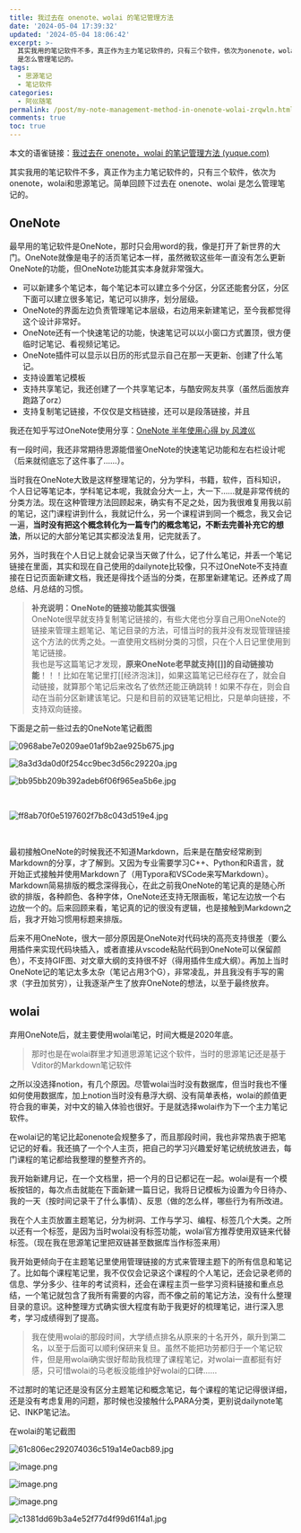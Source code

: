 ```yaml
---
title: 我过去在 onenote、wolai 的笔记管理方法
date: '2024-05-04 17:39:32'
updated: '2024-05-04 18:06:42'
excerpt: >-
  其实我用的笔记软件不多，真正作为主力笔记软件的，只有三个软件，依次为onenote，wolai和思源笔记。简单回顾下过去在 onenote、wolai
  是怎么管理笔记的。
tags:
  - 思源笔记
  - 笔记软件
categories:
  - 阿巛随笔
permalink: /post/my-note-management-method-in-onenote-wolai-zrqwln.html
comments: true
toc: true
---
```




本文的语雀链接：[我过去在 onenote，wolai 的笔记管理方法 (yuque.com)](https://www.yuque.com/achuan-2/siyuan/ssskm9gab9mgsyin)

其实我用的笔记软件不多，真正作为主力笔记软件的，只有三个软件，依次为onenote，wolai和思源笔记。简单回顾下过去在 onenote、wolai 是怎么管理笔记的。

## OneNote

最早用的笔记软件是OneNote，那时只会用word的我，像是打开了新世界的大门。OneNote就像是电子的活页笔记本一样，虽然微软这些年一直没有怎么更新OneNote的功能，但OneNote功能其实本身就非常强大。

* 可以新建多个笔记本，每个笔记本可以建立多个分区，分区还能套分区，分区下面可以建立很多笔记，笔记可以排序，划分层级。
* OneNote的界面左边负责管理笔记本层级，右边用来新建笔记，至今我都觉得这个设计非常好。
* OneNote还有一个快速笔记的功能，快速笔记可以以小窗口方式置顶，很方便临时记笔记、看视频记笔记。
* OneNote插件可以显示以日历的形式显示自己在那一天更新、创建了什么笔记。
* 支持设置笔记模板
* 支持共享笔记，我还创建了一个共享笔记本，与酷安网友共享（虽然后面放弃跑路了orz）
* 支持复制笔记链接，不仅仅是文档链接，还可以是段落链接，并且

我还在知乎写过OneNote使用分享：[OneNote 半年使用心得 by 风渡巛](https://zhuanlan.zhihu.com/p/104812728)

有一段时间，我还非常期待思源能借鉴OneNote的快速笔记功能和左右栏设计呢（后来就彻底忘了这件事了……）。

当时我在OneNote大致是这样整理笔记的，分为学科，书籍，软件，百科知识，个人日记等笔记本，学科笔记本呢，我就会分大一上，大一下……就是非常传统的分类方法。现在这种管理方法回顾起来，确实有不足之处，因为我很难复用我以前的笔记，这门课程讲到什么，我就记什么，另一个课程讲到同一个概念，我又会记一遍，**当时没有把这个概念转化为一篇专门的概念笔记，不断去完善补充它的想法**，所以记的大部分笔记其实都没法复用，记完就丢了。

另外，当时我在个人日记上就会记录当天做了什么，记了什么笔记，并丢一个笔记链接在里面，其实和现在自己使用的dailynote比较像，只不过OneNote不支持直接在日记页面新建文档，我还是得找个适当的分类，在那里新建笔记。还养成了周总结、月总结的习惯。

> **补充说明：OneNote的链接功能其实很强**  
> OneNote很早就支持复制笔记链接的，有些大佬也分享自己用OneNote的链接来管理主题笔记、笔记目录的方法，可惜当时的我并没有发现管理链接这个方法的优秀之处。一直使用文档树分类的习惯，只在个人日记里使用到笔记链接。  
> 我也是写这篇笔记才发现，**原来OneNote老早就支持[[]]的自动链接功能**！！！比如在笔记里打[[经济泡沫]]，如果这篇笔记已经存在了，就会自动链接，就算那个笔记后来改名了依然还能正确跳转！如果不存在，则会自动在当前分区新建该笔记。只是和目前的双链笔记相比，只是单向链接，不支持双向链接。

下面是之前一些过去的OneNote笔记截图

​![0968abe7e0209ae01af9b2ae925b675.jpg](https://raw.githubusercontent.com/Achuan-2/Picbed/pic/assets/net-img-1714811934906-9567d4d3-42ff-413e-ba55-430f1adfd999-20240504173945-8dbqv77.jpeg)​

​![8a3d3da0d0f254cc9bec3d56c29220a.jpg](https://raw.githubusercontent.com/Achuan-2/Picbed/pic/assets/net-img-1714811946166-4df075d0-84d3-4f14-8b2e-ec54cbec37eb-20240504173945-xcze2ll.jpeg)​

​![bb95bb209b392adeb6f06f965ea5b6e.jpg](https://raw.githubusercontent.com/Achuan-2/Picbed/pic/assets/net-img-1714811963761-a1b60364-87f1-4edf-8d9a-42ce745766c2-20240504173945-km6agj1.jpeg)​

‍

​![ff8ab70f0e5197602f7b8c043d519e4.jpg](https://raw.githubusercontent.com/Achuan-2/Picbed/pic/assets/net-img-1714811954683-2940d027-e6b9-40d0-82e5-0fc61cddeec0-20240504173945-iasrqt8.jpeg)​

‍

最初接触OneNote的时候我还不知道Markdown，后来是在酷安经常刷到Markdown的分享，才了解到。又因为专业需要学习C++、Python和R语言，就开始正式接触并使用Markdown了（用Typora和VSCode来写Markdown）。Markdown简易排版的概念深得我心，在此之前我OneNote的笔记真的是随心所欲的排版，各种颜色、各种字体，OneNote还支持无限画板，笔记左边放一个右边放一个的。后来回顾来看，笔记真的记的很没有逻辑，也是接触到Markdown之后，我才开始习惯用标题来排版。

后来不用OneNote，很大一部分原因是OneNote对代码块的高亮支持很差（要么用插件来实现代码块插入，或者直接从vscode粘贴代码到OneNote可以保留颜色），不支持GIF图、对文章大纲的支持很不好（得用插件生成大纲）。再加上当时OneNote记的笔记太多太杂（笔记占用3个G），非常凌乱，并且我没有手写的需求（字丑加贫穷），让我逐渐产生了放弃OneNote的想法，以至于最终放弃。

## wolai

弃用OneNote后，就主要使用wolai笔记，时间大概是2020年底。

> 那时也是在wolai群里才知道思源笔记这个软件，当时的思源笔记还是基于Vditor的Markdown笔记软件

之所以没选择notion，有几个原因。尽管wolai当时没有数据库，但当时我也不懂如何使用数据库，加上notion当时没有悬浮大纲、没有简单表格，wolai的颜值更符合我的审美，对中文的输入体验也很好。于是就选择wolai作为下一个主力笔记软件。

在wolai记的笔记比起onenote会规整多了，而且那段时间，我也非常热衷于把笔记记的好看。我还搞了一个个人主页，把自己的学习兴趣爱好笔记统统放进去，每门课程的笔记都给我整理的整整齐齐的。

我开始新建月记，在一个文档里，把一个月的日记都记在一起。wolai是有一个模板按钮的，每次点击就能在下面新建一篇日记，我将日记模板为设置为今日待办、我的一天（按时间记录干了什么事情）、反思（做的怎么样，哪些行为有所改进。

我在个人主页放置主题笔记，分为树洞、工作与学习、编程、标签几个大类。之所以还有一个标签，是因为当时wolai没有标签功能，wolai官方推荐使用双链来代替标签。（现在我在思源笔记里把双链甚至数据库当作标签来用）

我开始更倾向于在主题笔记里使用管理链接的方式来管理主题下的所有信息和笔记了。比如每个课程笔记里，我不仅仅会记录这个课程的个人笔记，还会记录老师的信息、学分多少、往年的考试资料，还会在课程主页一些学习资料链接和重点总结，一个笔记就包含了我所有需要的内容，而不像之前的笔记方法，没有什么整理目录的意识。这种整理方式确实很大程度有助于我更好的梳理笔记，进行深入思考，学习成绩得到了提高。

> 我在使用wolai的那段时间，大学绩点排名从原来的十名开外，飙升到第二名，以至于后面可以顺利保研来复旦。虽然不能把功劳都归于一个笔记软件，但是用wolai确实很好帮助我梳理了课程笔记，对wolai一直都挺有好感，只可惜wolai的马老板没能维护好wolai的口碑……

不过那时的笔记还是没有区分主题笔记和概念笔记，每个课程的笔记记得很详细，还是没有考虑复用的问题，那时候也没接触什么PARA分类，更别说dailynote笔记、INKP笔记法。

在wolai的笔记截图

​![61c806ec292074036c519a14e0acb89.jpg](https://raw.githubusercontent.com/Achuan-2/Picbed/pic/assets/net-img-1714812661675-6bc687f7-dc7a-40be-bee8-45a24141fd79-20240504173945-v2bqo9m.jpeg)​

​![image.png](https://raw.githubusercontent.com/Achuan-2/Picbed/pic/assets/net-img-1714812573934-10fd8e04-f38d-4f03-b617-b648eb2fbc61-20240504173945-sd0akut.png)​

​![image.png](https://raw.githubusercontent.com/Achuan-2/Picbed/pic/assets/net-img-1714812638737-72e0d7cc-7181-48ef-9918-2a0071c95451-20240504173945-fyayof5.png)​

​![image.png](https://raw.githubusercontent.com/Achuan-2/Picbed/pic/assets/net-img-1714812610043-0b21bc6e-7128-4252-8ea4-a52726ff9b9d-20240504173945-siton3o.png)​

​![c1381dd69b3a4e52f77d4f99d61f4a1.jpg](https://raw.githubusercontent.com/Achuan-2/Picbed/pic/assets/net-img-1714812519909-faea8159-5dc9-4d24-947a-f8b2875079ab-20240504173945-d1v5f96.jpeg)​

